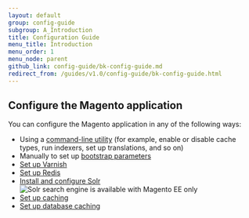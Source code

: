 ```yaml
---
layout: default
group: config-guide
subgroup: A_Introduction
title: Configuration Guide
menu_title: Introduction
menu_order: 1
menu_node: parent
github_link: config-guide/bk-config-guide.md
redirect_from: /guides/v1.0/config-guide/bk-config-guide.html
---
```


<h2 id="configuration">Configure the Magento application</h2>
You can configure the Magento application in any of the following ways:

*  	Using a <a href="{{ site.gdeurl }}config-guide/cli/config-cli.html">command-line utility</a> (for example, enable or disable cache types, run indexers, set up translations, and so on)
*  	Manually to set up <a href="{{ site.gdeurl }}config-guide/bootstrap/magento-bootstrap.html">bootstrap parameters</a>
*	<a href="{{ site.gdeurl }}config-guide/varnish/config-varnish.html">Set up Varnish</a>
*	<a href="{{ site.gdeurl }}config-guide/redis/config-redis.html">Set up Redis</a>
*	<a href="{{ site.gdeurl }}config-guide/solr/solr-overview.html">Install and configure Solr</a> <img src="{{ site.baseurl }}common/images/ee-only_small.png" alt="Solr search engine is available with Magento EE only"> 
*  	<a href="{{ site.gdeurl }}config-guide/config/caching.html">Set up caching</a>
*	<a href="{{ site.gdeurl }}config-guide/database/database.html">Set up database caching</a>



